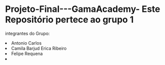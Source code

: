 # Projeto-Final---GamaAcademy- Este Repositório pertece ao grupo 1 
 integrantes do Grupo:
 <li> Antonio Carlos <li> Camila Barjud<l> Erica Ribeiro <li> Felipe Requena <li> 
  
  
